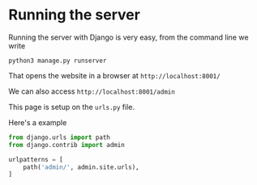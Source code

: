 # Running the server

Running the server with Django is very easy, from the command line we write

`python3 manage.py runserver`

That opens the website in a browser at `http://localhost:8001/`

We can also access `http://localhost:8001/admin`

This page is setup on the `urls.py` file.

Here's a example

```python
from django.urls import path
from django.contrib import admin

urlpatterns = [
    path('admin/', admin.site.urls),
]
```
